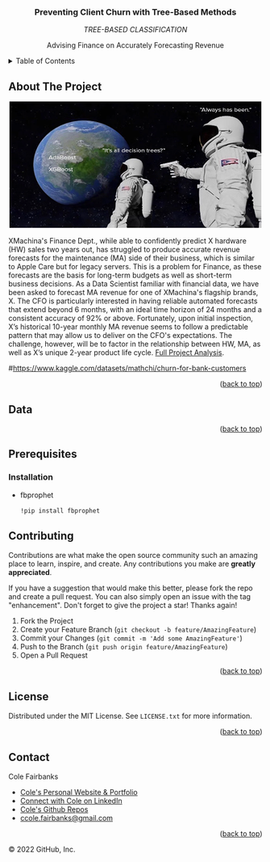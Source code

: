 <h3 align="center"> Preventing Client Churn with Tree-Based Methods </h3>

  <p align="center">
    <em>TREE-BASED CLASSIFICATION</em>
  </p>

  <p align="center">
    Advising Finance on Accurately Forecasting Revenue
  </p>
</div>

<!-- TABLE OF CONTENTS -->
<details>
  <summary>Table of Contents</summary>
  <ol>
    <li>
      <a href="#about-the-project">About The Project</a>
      </ul>
    </li>
    <li>
      <a href="#Prerequisites">Prerequisites</a>
      <ul>
        <li><a href="#installation">Installation</a></li>
      </ul>
    </li>
    <li><a href="#license">License</a></li>
    <li><a href="#contact">Contact</a></li>
  </ol>
</details>

## About The Project

  <p align="center"> <img src="always_has.png" alt="alt text" width="500" height="250">

XMachina's Finance Dept., while able to confidently predict X hardware (HW) sales two years out, has struggled to produce accurate revenue forecasts for the maintenance (MA) side of their business, which is similar to Apple Care but for legacy servers. This is a problem for Finance, as these forecasts are the basis for  long-term budgets as well as short-term business decisions.  As a Data Scientist familiar with financial data, we have been asked to forecast MA revenue for one of XMachina's flagship brands, X.  The CFO is particularly interested in having reliable automated forecasts that extend beyond 6 months, with an ideal time horizon of 24 months and a consistent accuracy of 92% or above.  Fortunately, upon initial inspection, X’s historical 10-year monthly MA revenue seems to follow a predictable pattern that may allow us to deliver on the CFO's expectations.  The challenge, however, will be to factor in the relationship between HW, MA, as well as X’s unique 2-year product life cycle.  [Full Project Analysis](https://colefairbanks.com/fbprophet-forecast).


#https://www.kaggle.com/datasets/mathchi/churn-for-bank-customers

<p align="right">(<a href="#top">back to top</a>)</p>

## Data



<p align="right">(<a href="#top">back to top</a>)</p>

## Prerequisites

### Installation

* fbprophet
  ```sh
  !pip install fbprophet
  ```

<!-- CONTRIBUTING -->
## Contributing

Contributions are what make the open source community such an amazing place to learn, inspire, and create. Any contributions you make are **greatly appreciated**.

If you have a suggestion that would make this better, please fork the repo and create a pull request. You can also simply open an issue with the tag "enhancement".
Don't forget to give the project a star! Thanks again!

1. Fork the Project
2. Create your Feature Branch (`git checkout -b feature/AmazingFeature`)
3. Commit your Changes (`git commit -m 'Add some AmazingFeature'`)
4. Push to the Branch (`git push origin feature/AmazingFeature`)
5. Open a Pull Request

<p align="right">(<a href="#top">back to top</a>)</p>



<!-- LICENSE -->
## License
Distributed under the MIT License. See `LICENSE.txt` for more information.

<p align="right">(<a href="#top">back to top</a>)</p>

<!-- CONTACT -->
## Contact

Cole Fairbanks

* [Cole's Personal Website & Portfolio](https://colefairbanks.com)
* [Connect with Cole on LinkedIn](https://linkedin.com/in/colefairbanks/)
* [Cole's Github Repos](https://github.com/colefairbanks?tab=repositories)
* ccole.fairbanks@gmail.com

<p align="right">(<a href="#top">back to top</a>)</p>

<!-- MARKDOWN LINKS & IMAGES -->
<!-- https://www.markdownguide.org/basic-syntax/#reference-style-links -->
[contributors-shield]: https://img.shields.io/github/contributors/colefairbanks/fbprophet-xforecast.svg?style=for-the-badge
[contributors-url]: https://github.com/colefairbanks/fbprophet-xforecast/graphs/contributors
[forks-shield]: https://img.shields.io/github/forks/colefairbanks/fbprophet-xforecast.svg?style=for-the-badge
[forks-url]: https://github.com/colefairbanks/fbprophet-xforecast/network/members
[stars-shield]: https://img.shields.io/github/stars/colefairbanks/fbprophet-xforecast.svg?style=for-the-badge
[stars-url]: https://github.com/colefairbanks/fbprophet-xforecast/stargazers
[issues-shield]: https://img.shields.io/github/issues/colefairbanks/fbprophet-xforecast.svg?style=for-the-badge
[issues-url]: https://github.com/colefairbanks/fbprophet-xforecast/issues
[license-shield]: https://img.shields.io/github/license/colefairbanks/fbprophet-xforecast.svg?style=for-the-badge
[license-url]: https://github.com/colefairbanks/fbprophet-xforecast/blob/master/LICENSE.txt
[linkedin-shield]: https://img.shields.io/badge/-LinkedIn-black.svg?style=for-the-badge&logo=linkedin&colorB=555
[linkedin-url]: https://linkedin.com/in/colefairbanks
[product-screenshot]: images/screenshot.png

© 2022 GitHub, Inc.

